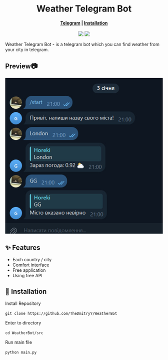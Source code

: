 <h1 align="center">Weather Telegram Bot </h1>
<h4 align="center">
  <a href="https://t.me/horekisun">Telegram</a>
  |
  <a href="https://github.com/TheDmitryY/WeatherBot#-installation"">Installation</a>
</h4>

<p align="center">
<img src="https://img.shields.io/badge/version-1.0.0-orange">
<a href="https://t.me/horekisun">
    <img src="https://img.shields.io/badge/Telegram-blue?style=for-the-badge&logo=telegram&logoColor=white"/>
  </a>


Weather Telegram Bot - is a telegram bot which you can find weather from your city in telegram.
</p>

## Preview📷

![image](images/icon.jpg)

## ✨ Features

- Each country / city
- Comfort interface
- Free application
- Using free API

## 🤖 Installation

Install Repository

``` git clone https://github.com/TheDmitryY/WeatherBot ```

Enter to directory

``` cd WeatherBot/src ```

Run main file

``` python main.py ```
